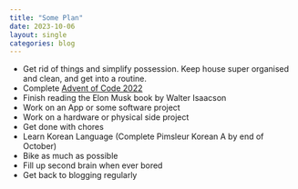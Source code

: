 ```yaml
---
title: "Some Plan"
date: 2023-10-06
layout: single
categories: blog
---
```

- Get rid of things and simplify possession. Keep house super organised and clean, and get into a routine. 
- Complete [Advent of Code 2022](https://adventofcode.com/2022/)
- Finish reading the Elon Musk book by Walter Isaacson
- Work on an App or some software project
- Work on a hardware or physical side project
- Get done with chores
- Learn Korean Language (Complete Pimsleur Korean A by end of October)
- Bike as much as possible
- Fill up second brain when ever bored
- Get back to blogging regularly
